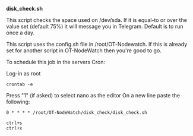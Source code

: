 __disk_check.sh__

This script checks the space used on /dev/sda. If it is equal-to or over the value set (default 75%) it will message you in Telegram. Default is to run once a day.

This script uses the config.sh file in /root/OT-Nodewatch. If this is already set for another script in
OT-NodeWatch then you're good to go.

To schedule this job in the servers Cron:  

Log-in as root

```
crontab -e
```
Press "1" (if asked) to select nano as the editor
On a new line paste the following:
```
0 * * * * /root/OT-NodeWatch/disk_check/disk_check.sh
```
```
ctrl+s
ctrl+x
```